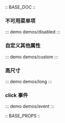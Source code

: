 :: BASE_DOC ::

### 不可用菜单项

::: demo demos/disabled
:::

### 自定义其他属性

::: demo demos/custom
:::

### 高尺寸

::: demo demos/long
:::

### click 事件

::: demo demos/event
:::

:: BASE_PROPS ::

